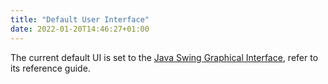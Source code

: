 ```yaml
---
title: "Default User Interface"
date: 2022-01-20T14:46:27+01:00
---
```


The current default UI is set to the [Java Swing Graphical Interface](/reference/swing), refer to its reference guide.
